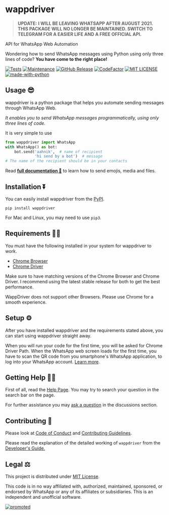 # wappdriver

>**UPDATE:**
> **I WILL BE LEAVING WHATSAPP AFTER AUGUST 2021. THIS PACKAGE WILL NO LONGER BE MAINTAINED. SWITCH TO TELEGRAM FOR A EASIER LIFE AND A FREE OFFICIAL API.**

API for WhatsApp Web Automation

Wondering how to send WhatsApp messages using Python using only three lines of code? **You have come to the right place!**

[![Tests](https://img.shields.io/badge/tests-passing-green)](https://aahnik.github.io/wappdriver/docs/Tests.html)
[![Maintenance](https://img.shields.io/maintenance/yes/2020)](https://github.com/aahnik/wappdriver/graphs/commit-activity)
[![GitHub Release](https://img.shields.io/github/v/release/aahnik/wappdriver)](https://github.com/aahnik/wappdriver/releases)
[![CodeFactor](https://www.codefactor.io/repository/github/aahnik/wappdriver/badge)](https://www.codefactor.io/repository/github/aahnik/wappdriver)
[![MIT LICENSE](https://img.shields.io/pypi/l/ansicolortags.svg)](/LICENSE)
[![made-with-python](https://img.shields.io/badge/Made%20with-Python-1f425f.svg)](https://www.python.org/)

## Usage 😎

wappdriver is a python package that helps you automate sending messages through WhatsApp Web.

_It enables you to send WhatsApp messages programmatically, using only three lines of code._

It is very simple to use

```python
from wappdriver import WhatsApp
with WhatsApp() as bot:
    bot.send('aahnik',  # name of recipient
             'hi send by a bot')  # message
# The name of the recipient should be in your contacts
```

Read **[full documentation 📖](https://aahnik.github.io/wappdriver/usage/02_sending_messages/)** to learn how to send emojis, media and files.

## Installation ⏬

You can easily install wappdriver from the [PyPI](https://pypi.org/project/wappdriver/).

```shell
pip install wappdriver
```

For Mac and Linux, you may need to use `pip3`.

## Requirements 🧑‍💻

You must have the following installed in your system for wappdriver to work.

- [Chrome Browser](https://www.google.com/chrome/)
- [Chrome Driver](https://chromedriver.chromium.org/)

Make sure to have matching versions of the Chrome Browser and Chrome Driver.
I recommend using the latest stable release for both to get the best performance.

WappDriver does not support other Browsers. Please use Chrome for a smooth experience.

## Setup ⚙️

After you have installed wappdriver and the requirements stated above, you can start using wappdriver straight away.

When you will run your code for the first time, you will be asked for Chrome Driver Path.
When the WhatsApp web screen loads for the first time, you have to scan the QR code from you smartphone's WhatsApp application, to log into your WhatsApp account. [Learn more](https://aahnik.github.io/wappdriver/usage/01_first_time_setup/).

<!-- Read more about [first time setup](https://aahnik.github.io/wappdriver/usage/01_first_time_setup/) on the official docs page. -->

## Getting Help 💁🏻

First of all, read the [Help Page](https://aahnik.github.io/wappdriver/help/).
You may try to search your question in the search bar on the page.

For further assistance you may [ask a question](https://github.com/aahnik/wappdriver/discussions) in the discussions section.

## Contributing 🤩

Please look at [Code of Conduct](https://github.com/aahnik/wappdriver/blob/master/.github/CODE_OF_CONDUCT.md#contributor-covenant-code-of-conduct) and [Contributing Guidelines](https://github.com/aahnik/wappdriver/blob/master/.github/CONTRIBUTING.md#how-to-contribute-to-wappdriver-).

Please read the explanation of the detailed working of `wappdriver` from the [Developer's Guide.](https://aahnik.github.io/wappdriver/dev/wappdriver/)

## Legal ⚖️

This project is distributed under [MIT License](https://github.com/aahnik/wappdriver/blob/main/LICENSE).

This code is in no way affiliated with, authorized, maintained, sponsored, or endorsed by WhatsApp or any of its affiliates or subsidiaries. This is an independent and unofficial software.

[![promoted](https://raw.githubusercontent.com/aahnik/aahnik/master/promoted/general.gif)](https://aahnik.github.io/aahnik/promoted/general.html)
